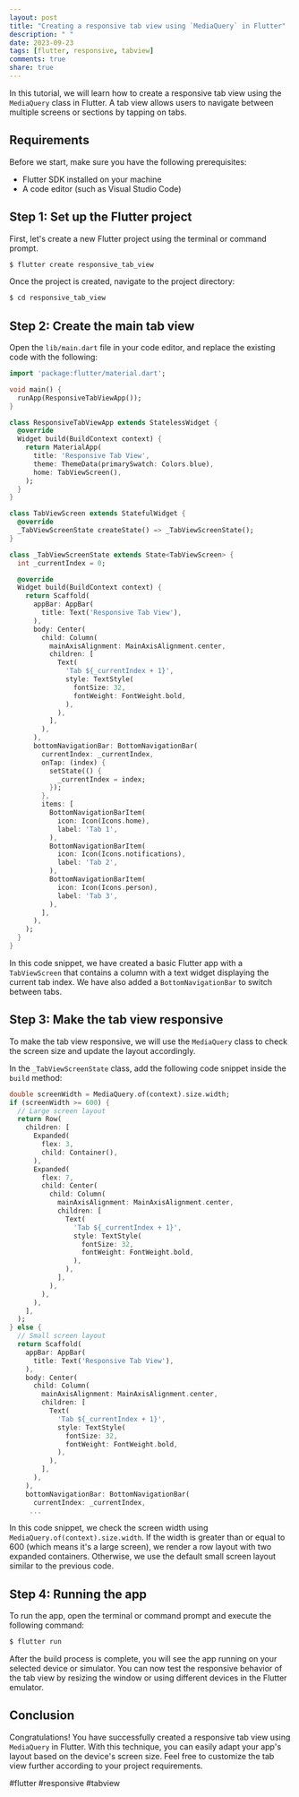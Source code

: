 ```yaml
---
layout: post
title: "Creating a responsive tab view using `MediaQuery` in Flutter"
description: " "
date: 2023-09-23
tags: [flutter, responsive, tabview]
comments: true
share: true
---
```


In this tutorial, we will learn how to create a responsive tab view using the `MediaQuery` class in Flutter. A tab view allows users to navigate between multiple screens or sections by tapping on tabs.

## Requirements

Before we start, make sure you have the following prerequisites:

- Flutter SDK installed on your machine
- A code editor (such as Visual Studio Code)

## Step 1: Set up the Flutter project

First, let's create a new Flutter project using the terminal or command prompt.

```dart
$ flutter create responsive_tab_view
```

Once the project is created, navigate to the project directory:

```dart
$ cd responsive_tab_view
```

## Step 2: Create the main tab view

Open the `lib/main.dart` file in your code editor, and replace the existing code with the following:

```dart
import 'package:flutter/material.dart';

void main() {
  runApp(ResponsiveTabViewApp());
}

class ResponsiveTabViewApp extends StatelessWidget {
  @override
  Widget build(BuildContext context) {
    return MaterialApp(
      title: 'Responsive Tab View',
      theme: ThemeData(primarySwatch: Colors.blue),
      home: TabViewScreen(),
    );
  }
}

class TabViewScreen extends StatefulWidget {
  @override
  _TabViewScreenState createState() => _TabViewScreenState();
}

class _TabViewScreenState extends State<TabViewScreen> {
  int _currentIndex = 0;

  @override
  Widget build(BuildContext context) {
    return Scaffold(
      appBar: AppBar(
        title: Text('Responsive Tab View'),
      ),
      body: Center(
        child: Column(
          mainAxisAlignment: MainAxisAlignment.center,
          children: [
            Text(
              'Tab ${_currentIndex + 1}',
              style: TextStyle(
                fontSize: 32,
                fontWeight: FontWeight.bold,
              ),
            ),
          ],
        ),
      ),
      bottomNavigationBar: BottomNavigationBar(
        currentIndex: _currentIndex,
        onTap: (index) {
          setState(() {
            _currentIndex = index;
          });
        },
        items: [
          BottomNavigationBarItem(
            icon: Icon(Icons.home),
            label: 'Tab 1',
          ),
          BottomNavigationBarItem(
            icon: Icon(Icons.notifications),
            label: 'Tab 2',
          ),
          BottomNavigationBarItem(
            icon: Icon(Icons.person),
            label: 'Tab 3',
          ),
        ],
      ),
    );
  }
}
```

In this code snippet, we have created a basic Flutter app with a `TabViewScreen` that contains a column with a text widget displaying the current tab index. We have also added a `BottomNavigationBar` to switch between tabs.

## Step 3: Make the tab view responsive

To make the tab view responsive, we will use the `MediaQuery` class to check the screen size and update the layout accordingly.

In the `_TabViewScreenState` class, add the following code snippet inside the `build` method:

```dart
double screenWidth = MediaQuery.of(context).size.width;
if (screenWidth >= 600) {
  // Large screen layout
  return Row(
    children: [
      Expanded(
        flex: 3,
        child: Container(),
      ),
      Expanded(
        flex: 7,
        child: Center(
          child: Column(
            mainAxisAlignment: MainAxisAlignment.center,
            children: [
              Text(
                'Tab ${_currentIndex + 1}',
                style: TextStyle(
                  fontSize: 32,
                  fontWeight: FontWeight.bold,
                ),
              ),
            ],
          ),
        ),
      ),
    ],
  );
} else {
  // Small screen layout
  return Scaffold(
    appBar: AppBar(
      title: Text('Responsive Tab View'),
    ),
    body: Center(
      child: Column(
        mainAxisAlignment: MainAxisAlignment.center,
        children: [
          Text(
            'Tab ${_currentIndex + 1}',
            style: TextStyle(
              fontSize: 32,
              fontWeight: FontWeight.bold,
            ),
          ),
        ],
      ),
    ),
    bottomNavigationBar: BottomNavigationBar(
      currentIndex: _currentIndex,
     ...
```

In this code snippet, we check the screen width using `MediaQuery.of(context).size.width`. If the width is greater than or equal to 600 (which means it's a large screen), we render a row layout with two expanded containers. Otherwise, we use the default small screen layout similar to the previous code.

## Step 4: Running the app

To run the app, open the terminal or command prompt and execute the following command:

```dart
$ flutter run
```

After the build process is complete, you will see the app running on your selected device or simulator. You can now test the responsive behavior of the tab view by resizing the window or using different devices in the Flutter emulator.

## Conclusion

Congratulations! You have successfully created a responsive tab view using `MediaQuery` in Flutter. With this technique, you can easily adapt your app's layout based on the device's screen size. Feel free to customize the tab view further according to your project requirements.

#flutter #responsive #tabview